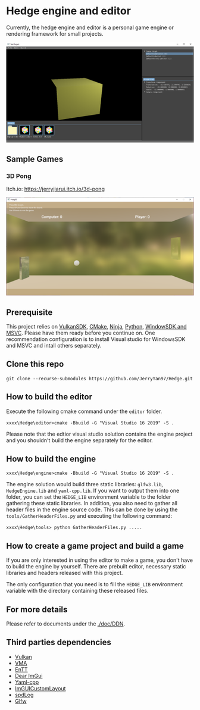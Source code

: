 # Hedge engine and editor

Currently, the hedge engine and editor is a personal game engine or rendering framework for small projects.

![Cover Image](./imgs/Cover.PNG)

## Sample Games

### 3D Pong

Itch.io: https://jerryjiarui.itch.io/3d-pong

![Pong Game](./imgs/Pong_ItchIO_Cover_0_2.PNG)

## Prerequisite

This project relies on [VulkanSDK]((https://vulkan.lunarg.com/sdk/home)), [CMake](https://cmake.org/), [Ninja](https://ninja-build.org/manual.html), [Python](https://www.python.org/), [WindowSDK and MSVC](https://visualstudio.microsoft.com/vs/community/). Please have them ready before you continue on. One recommendation configuration is to install Visual studio for WindowsSDK and MSVC and intall others separately.

## Clone this repo

```
git clone --recurse-submodules https://github.com/JerryYan97/Hedge.git
```

## How to build the editor

Execute the following cmake command under the `editor` folder.

```
xxxx\Hedge\editor>cmake -Bbuild -G "Visual Studio 16 2019" -S .
```

Please note that the edtior visual studio solution contains the engine project and you shouldn't build the engine separately for the editor.

## How to build the engine

```
xxxx\Hedge\engine>cmake -Bbuild -G "Visual Studio 16 2019" -S .
```

The engine solution would build three static libraries: `glfw3.lib`, `HedgeEngine.lib` and `yaml-cpp.lib`. If you want to output them into one folder, you can set the `HEDGE_LIB` environment variable to the folder gathering these static libraries. In addition, you also need to gather all header files in the engine source code. This can be done by using the `tools/GatherHeaderFiles.py` and executing the following command:

```
xxxx\Hedge\tools> python GatherHeaderFiles.py .....
```

## How to create a game project and build a game

If you are only interested in using the editor to make a game, you don't have to build the engine by yourself. There are prebuilt editor, necessary static libraries and headers released with this project.

The only configuration that you need is to fill the `HEDGE_LIB` environment variable with the directory containing these released files.

## For more details

Please refer to documents under the [./doc/DDN](https://github.com/JerryYan97/Hedge/tree/main/doc/DDN).

## Third parties dependencies

* [Vulkan](https://vulkan.lunarg.com/sdk/home)
* [VMA](https://gpuopen.com/vulkan-memory-allocator/)
* [EnTT](https://github.com/skypjack/entt)
* [Dear ImGui](https://github.com/ocornut/imgui)
* [Yaml-cpp](https://github.com/jbeder/yaml-cpp)
* [ImGUICustomLayout](https://github.com/JerryYan97/ImGUIExplore)
* [spdLog](https://github.com/gabime/spdlog)
* [Glfw](https://www.glfw.org/)